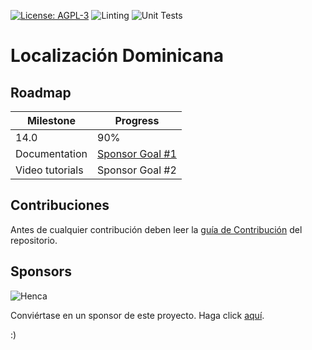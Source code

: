 [![License: AGPL-3](https://img.shields.io/badge/licence-LGPL--3-blue.svg)](https://www.gnu.org/licenses/lgpl-3.0.html)
![Linting](https://github.com/indexa-git/l10n-dominicana/workflows/Linting/badge.svg)
![Unit Tests](https://github.com/indexa-git/l10n-dominicana/workflows/Unit%20Tests/badge.svg)

# Localización Dominicana

## Roadmap

| Milestone             | Progress        |
|-----------------------|-----------------|
| 14.0                  | 90%             |
| Documentation         | [Sponsor Goal #1](https://github.com/sponsors/indexa-git) |
| Video tutorials       | Sponsor Goal #2 |


## Contribuciones

Antes de cualquier contribución deben leer la [guía de Contribución](https://github.com/indexa-git/l10n-dominicana/wiki/Contributing) del repositorio.

## Sponsors

![Henca](https://drive.google.com/uc?id=1SZBArbKusae-Xk5m4k8hrhvprP7mJRAw)

Conviértase en un sponsor de este proyecto. Haga click [aquí](https://github.com/sponsors/indexa-git).

:)